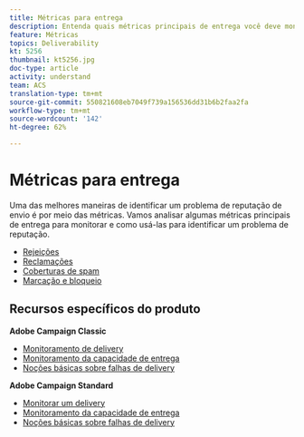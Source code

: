 ```yaml
---
title: Métricas para entrega
description: Entenda quais métricas principais de entrega você deve monitorar e como usá-las para identificar um problema de reputação.
feature: Métricas
topics: Deliverability
kt: 5256
thumbnail: kt5256.jpg
doc-type: article
activity: understand
team: ACS
translation-type: tm+mt
source-git-commit: 550821608eb7049f739a156536dd31b6b2faa2fa
workflow-type: tm+mt
source-wordcount: '142'
ht-degree: 62%

---
```



# Métricas para entrega

Uma das melhores maneiras de identificar um problema de reputação de envio é por meio das métricas. Vamos analisar algumas métricas principais de entrega para monitorar e como usá-las para identificar um problema de reputação.

* [Rejeições](/help/metrics/bounces.md)
* [Reclamações](/help/metrics/complaints.md)
* [Coberturas de spam](/help/metrics/spam-traps.md)
* [Marcação e bloqueio](/help/metrics/bulking-and-blocking.md)

## Recursos específicos do produto

**Adobe Campaign Classic**

* [Monitoramento de delivery](https://experienceleague.adobe.com/docs/campaign-classic/using/sending-messages/monitoring-deliveries/about-delivery-monitoring.html)
* [Monitoramento da capacidade de entrega](https://experienceleague.adobe.com/docs/campaign-classic/using/sending-messages/deliverability-management/monitoring-deliverability.html)
* [Noções básicas sobre falhas de delivery](https://experienceleague.adobe.com/docs/campaign-classic/using/sending-messages/monitoring-deliveries/understanding-delivery-failures.html)

**Adobe Campaign Standard**

* [Monitorar um delivery](https://experienceleague.adobe.com/docs/campaign-standard/using/testing-and-sending/monitoring-messages/monitoring-a-delivery.html)
* [Monitoramento da capacidade de entrega](https://experienceleague.adobe.com/docs/campaign-standard/using/testing-and-sending/managing-deliverability/monitor-deliverability.html?lang=en#testing-and-sending)
* [Noções básicas sobre falhas de delivery](https://experienceleague.adobe.com/docs/campaign-standard/using/testing-and-sending/monitoring-messages/understanding-delivery-failures.html)
